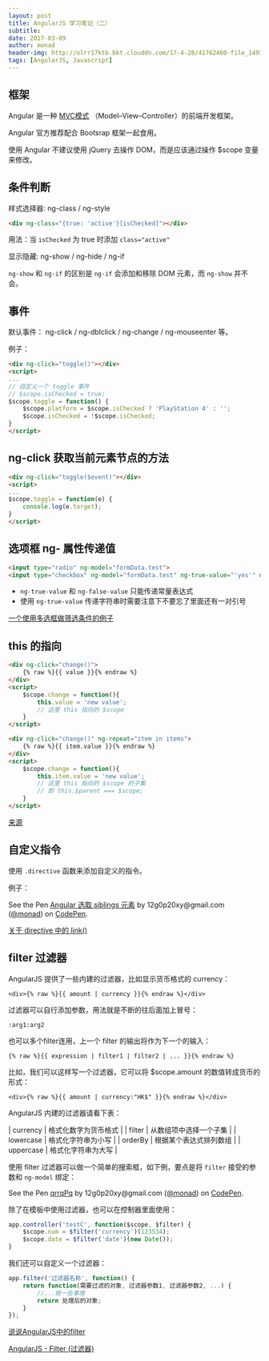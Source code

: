 ```yaml
---
layout: post
title: AngularJS 学习笔记（二）
subtitle:
date: 2017-03-09
author: monad
header-img: http://olrr17ktb.bkt.clouddn.com/17-4-28/41762460-file_1493346261629_18319.jpg
tags: [AngularJS, Javascript]
---
```


## 框架

Angular 是一种 [MVC模式](https://zh.wikipedia.org/zh-hans/MVC) （Model–View–Controller）的前端开发框架。

Angular 官方推荐配合 Bootsrap 框架一起食用。

使用 Angular 不建议使用 jQuery 去操作 DOM，而是应该通过操作 $scope 变量来修改。

## 条件判断

样式选择器: ng-class / ng-style

```html
<div ng-class="{true: 'active'}[isChecked]"></div>
```

用法：当 `isChecked` 为 true 时添加 `class="active"`

显示隐藏: ng-show / ng-hide / ng-if

`ng-show` 和 `ng-if` 的区别是 `ng-if` 会添加和移除 DOM 元素，而 `ng-show` 并不会。

## 事件

默认事件： ng-click / ng-dblclick / ng-change / ng-mouseenter 等。

例子：

```html
<div ng-click="toggle()"></div>
<script>
...
// 自定义一个 toggle 事件
// $scope.isChecked = true;
$scope.toggle = function() {
	$scope.platform = $scope.isChecked ? 'PlayStation 4' : '';
	$scope.isChecked = !$scope.isChecked;
}
</script>
```

## ng-click 获取当前元素节点的方法

```html
<div ng-click="toggle($event)"></div>
<script>
...
$scope.toggle = function(e) {
	console.log(e.target);
}
</script>
```

## 选项框 ng- 属性传递值

```html
<input type="radio" ng-model="formData.test">
<input type="checkbox" ng-model="formData.test" ng-true-value="'yes'" ng-false-value="'no'" ng-change="sayHello()">
```
- `ng-true-value` 和 `ng-false-value` 只能传递常量表达式
- 使用 `ng-true-value` 传递字符串时需要注意下不要忘了里面还有一对引号

[一个使用多选框做筛选条件的例子](https://jsfiddle.net/ExpertSystem/wYfs4/688/)

## this 的指向

```html
<div ng-click="change()">
	{% raw %}{{ value }}{% endraw %}
</div>
<script>
	$scope.change = function(){
	    this.value = 'new value';
	    // 这里 this 指向的 $scope
	}
</script>

<div ng-click="change()" ng-repeat="item in items">
	{% raw %}{{ item.value }}{% endraw %}
</div>
<script>
	$scope.change = function(){
	    this.item.value = 'new value';
	    // 这里 this 指向的 $scope 的子集
	    // 即 this.$parent === $scope;
	}
</script>
```

[来源](https://www.zhihu.com/question/35780175)

## 自定义指令

使用 `.directive` 函数来添加自定义的指令。

例子：

<p data-height="265" data-theme-id="0" data-slug-hash="oZeQdZ" data-default-tab="js,result" data-user="monad" data-embed-version="2" data-pen-title="Angular 选取 siblings 元素" class="codepen">See the Pen <a href="http://codepen.io/monad/pen/oZeQdZ/">Angular 选取 siblings 元素</a> by 12g0p20xy@gmail.com (<a href="http://codepen.io/monad">@monad</a>) on <a href="http://codepen.io">CodePen</a>.</p>
<script async src="https://production-assets.codepen.io/assets/embed/ei.js"></script>

[关于 directive 中的 link()](https://hairui219.gitbooks.io/learning_angular/content/zh/chapter05_5.html)

## filter 过滤器

AngularJS 提供了一些内建的过滤器，比如显示货币格式的 currency：

`<div>{% raw %}{{ amount | currency }}{% endraw %}</div>`

过滤器可以自行添加参数，用法就是不断的往后面加上冒号：

`:arg1:arg2`

也可以多个filter连用，上一个 filter 的输出将作为下一个的输入：

`{% raw %}{{ expression | filter1 | filter2 | ... }}{% endraw %}`

比如，我们可以这样写一个过滤器，它可以将 $scope.amount 的数值转成货币的形式：

`<div>{% raw %}{{ amount | currency:"HK$" }}{% endraw %}</div>`

AngularJS 内建的过滤器请看下表：

| currency	| 格式化数字为货币格式   |
| filter	| 从数组项中选择一个子集 |
| lowercase	| 格式化字符串为小写     |
| orderBy	| 根据某个表达式排列数组 |
| uppercase	| 格式化字符串为大写     |

使用 filter 过滤器可以做一个简单的搜索框，如下例，要点是将 `filter` 接受的参数和 `ng-model` 绑定：

<p data-height="265" data-theme-id="0" data-slug-hash="qrrqPq" data-default-tab="html,result" data-user="monad" data-embed-version="2" data-pen-title="qrrqPq" class="codepen">See the Pen <a href="http://codepen.io/monad/pen/qrrqPq/">qrrqPq</a> by 12g0p20xy@gmail.com (<a href="http://codepen.io/monad">@monad</a>) on <a href="http://codepen.io">CodePen</a>.</p>
<script async src="https://production-assets.codepen.io/assets/embed/ei.js"></script>

除了在模板中使用过滤器，也可以在控制器里面使用：

```js
app.controller('testC', function($scope, $filter) {
    $scope.num = $filter('currency')(123534);
	$scope.date = $filter('date')(new Date());  
}
```

我们还可以自定义一个过滤器：

```js
app.filter('过滤器名称', function() {
    return function(需要过滤的对象, 过滤器参数1, 过滤器参数2, ...) {
        //...做一些事情  
        return 处理后的对象;
    }
});
```

[说说AngularJS中的filter](http://www.html-js.com/article/1892)

[AngularJS - Filter (过滤器)](http://www.atove.com/Article/Details/B8C9FD0A81ABE4F3FC7C5C29DE4243C2)